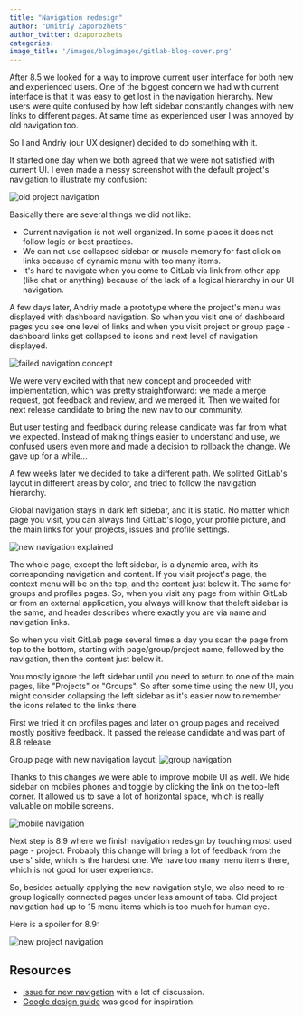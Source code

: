 ```yaml
---
title: "Navigation redesign"
author: "Dmitriy Zaporozhets"
author_twitter: dzaporozhets
categories: 
image_title: '/images/blogimages/gitlab-blog-cover.png'
---
```


After 8.5 we looked for a way to improve current user interface for both new and 
experienced users. One of the biggest concern we had with current interface is 
that it was easy to get lost in the navigation hierarchy. New users were quite 
confused by how left sidebar constantly changes with new links to different pages. 
At same time as experienced user I was annoyed by old navigation too. 

So I and Andriy (our UX designer) decided to do something with it.

<!--more-->

It started one day when we both agreed that we were not satisfied with current UI.
I even made a messy screenshot with the default project's navigation to illustrate my confusion: 

![old project navigation](/images/navigation-redesign/old-pr-nav.png)

Basically there are several things we did not like: 

* Current navigation is not well organized. In some places it does not follow logic 
or best practices.
* We can not use collapsed sidebar or muscle memory for fast click on links because of 
dynamic menu with too many items.
* It's hard to navigate when you come to GitLab via link from other 
app (like chat or anything) because of the lack of a logical hierarchy in our UI navigation. 


A few days later, Andriy made a prototype where the project's menu was displayed with 
dashboard navigation. So when you visit one of dashboard pages you see one level 
of links and when you visit project or group page - dashboard links get collapsed to 
icons and next level of navigation displayed. 

![failed navigation concept](/images/navigation-redesign/concept1.png)

We were very excited with that new concept and proceeded with implementation, which 
was pretty straightforward: we made a merge request, got feedback and review, and 
we merged it. Then we waited for next release candidate to bring the new nav to our community.

But user testing and feedback during release candidate was far from what we expected.
Instead of making things easier to understand and use, we confused users even more 
and made a decision to rollback the change. We gave up for a while...

A few weeks later we decided to take a different path. We splitted 
GitLab's layout in different areas by color, and tried to follow the navigation hierarchy.

Global navigation stays in dark left sidebar, and it is static. No matter which 
page you visit, you can always find GitLab's logo, your profile picture, and 
the main links for your projects, issues and profile settings.

![new navigation explained](/images/navigation-redesign/nav-exp.png)

The whole page, except the left sidebar, is a dynamic area, with its corresponding navigation and content.
If you visit project's page, the context menu will be on the top, and the 
content just below it. The same for groups and profiles pages. So, when you visit 
any page from within GitLab or from an external application, you always will 
know that theleft sidebar is the same, and header describes where exactly 
you are via name and navigation links.

So when you visit GitLab page several times a day you scan the page from top to the bottom, starting with
page/group/project name, followed by the navigation, then the content just below it. 

You mostly ignore the left sidebar until you need to return to one of the main pages, like "Projects" or "Groups". 
So after some time using the new UI, you might consider collapsing the left sidebar as it's easier
now to remember the icons related to the links there.

First we tried it on profiles pages and later on group pages and received mostly positive feedback. 
It passed the release candidate and was part of 8.8 release. 

Group page with new navigation layout: 
![group navigation](/images/navigation-redesign/group-nav.png)

Thanks to this changes we were able to improve mobile UI as well. We hide sidebar
on mobiles phones and toggle by clicking the link on the top-left corner. It allowed us to save 
a lot of horizontal space, which is really valuable on mobile screens. 

![mobile navigation](/images/navigation-redesign/mobile.png)

Next step is 8.9 where we finish navigation redesign by touching most used page - project. 
Probably this change will bring a lot of feedback from the users' side, which is the hardest one. 
We have too many menu items there, which is not good for user experience. 

So, besides actually applying the new navigation style, we also need to re-group logically connected pages
under less amount of tabs. Old project navigation had up to 15 menu items which 
is too much for human eye. 

Here is a spoiler for 8.9: 

![new project navigation](/images/navigation-redesign/project.png)



## Resources

- [Issue for new navigation](https://gitlab.com/gitlab-org/gitlab-ce/issues/14838) with a lot of discussion.
- [Google design guide](https://www.google.com/design/spec/components/tabs.html#tabs-types-of-tabs) was good for inspiration. 


